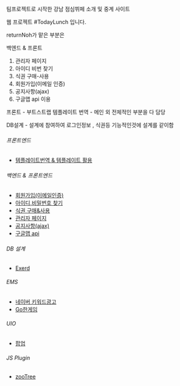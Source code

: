 팀프로젝트로 시작한 강남 점심뷔페 소개 및 중계 사이트

웹 프로젝트 #TodayLunch 입니다.
          
       
returnNoh가 맡은 부분은

백엔드 & 프론트  
1. 관리자 페이지 
2. 아이디 비번 찾기 
3. 식권 구매-사용 
4. 회원가입(이메일 인증) 
5. 공지사항(ajax) 
6. 구글맵 api 이용


프론트 - 부트스트랩 템플레이트 번역 - 메인 외 전체적인 부분을 다 담당

DB설계 - 설계에 참여하여 로그인정보 , 식권등 기능적인것에 설계를 같이함


###### 프론트엔드
- [템플레이트번역 & 템플레이트 활용](WebContent/main.jsp)

###### 백엔드 & 프론트엔드
- [회원가입(이메일인증)](WebContent/Register)
- [아이디,비밀번호 찾기](WebContent/Login)
- [식권 구매&사용](WebContent/Mypage_p)
- [관리자 페이지](WebContent/Admin)
- [공지사항(ajax)](WebContent/Admin/notice.jsp)
- [구글맵 api](WebContent/map.jsp)

###### DB 설계
- [Exerd](TodayLunch.exerd)


###### EMS
- [네이버 키워드광고](EMS/네이버_키워드광고)
- [Go한게임](EMS/Go한게임)

###### UIO
- [팝업](UIO/팝업)

###### JS Plugin
- [zooTree](Plugin/zooTree)
